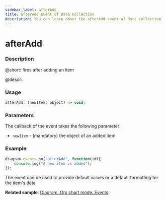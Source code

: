 ```yaml
---
sidebar_label: afterAdd
title: afterAdd Event of Data Collection
description: You can learn about the afterAdd event of data collection in the documentation of the DHTMLX JavaScript Diagram library. Browse developer guides and API reference, try out code examples and live demos, and download a free 30-day evaluation version of DHTMLX Diagram.
---
```


# afterAdd

### Description

@short: fires after adding an item

@descr:

### Usage

~~~js
afterAdd: (newItem: object) => void;
~~~

### Parameters

The callback of the event takes the following parameter:

- `newItem` - (mandatory) the object of an added item

### Example

~~~js
diagram.events.on("afterAdd", function(id){
	console.log("A new item is added");
});
~~~

The event can be used to provide default values or a default formatting for the item's data

**Related sample**: [Diagram. Org chart mode. Events](https://snippet.dhtmlx.com/l38pct7c)
